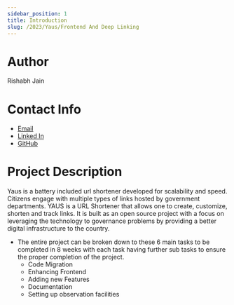 ```yaml
---
sidebar_position: 1
title: Introduction
slug: /2023/Yaus/Frontend And Deep Linking
---
```


# Author

Rishabh Jain

# Contact Info

- [Email](mailto:jain.rishabhche@gmail.com)
- [Linked In](https://www.linkedin.com/in/rishabh144/)
- [GitHub](https://github.com/Nazi-pikachu)

# Project Description

Yaus is a battery included url shortener developed for scalability and speed. Citizens engage with multiple types of links hosted by government departments. YAUS is a URL Shortener that allows one to create, customize, shorten and track links. It is built as an open source project with a focus on leveraging the technology to governance problems by providing a better digital infrastructure to the country.

- The entire project can be broken down to these 6 main tasks to be completed in 8 weeks with each task having further sub tasks to ensure the proper completion of the project.
  - Code Migration
  - Enhancing Frontend
  - Adding new Features
  - Documentation
  - Setting up observation facilities

